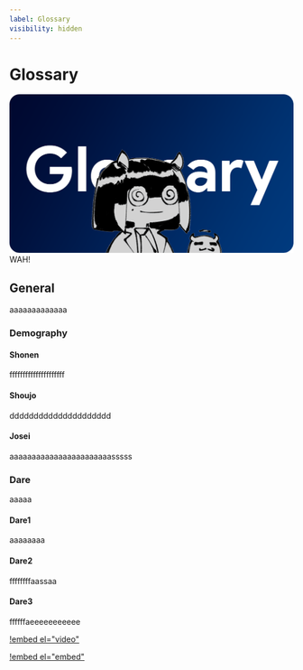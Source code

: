 ```yaml
---
label: Glossary
visibility: hidden
---
```


# Glossary
![](/static/thumb/glossary.png)
WAH!

## General
aaaaaaaaaaaaa

### Demography

#### Shonen
fffffffffffffffffffff
#### Shoujo
ddddddddddddddddddddd
#### Josei
aaaaaaaaaaaaaaaaaaaaaaasssss


### Dare
aaaaa
#### Dare1 
aaaaaaaa
#### Dare2
ffffffffaassaa
#### Dare3
ffffffaeeeeeeeeeee

[!embed el="video"](https://imgur.com/cEpDfxC)

[!embed el="embed"](https://imgur.com/cEpDfxC)